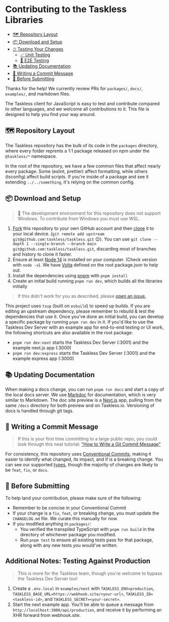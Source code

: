# Contributing to the Taskless Libraries

- [🗺 Repository Layout](#-repository-layout)
- [📦 Download and Setup](#-download-and-setup)
- [⏱ Testing Your Changes](#-testing-your-changes)
  - [✅ Unit Testing](#-unit-testing)
  - [🏁 E2E Testing](#-e2e-testing)
- [📚 Updating Documentation](#-updating-documentation)
- [📝 Writing a Commit Message](#-writing-a-commit-message)
- [🔎 Before Submitting](#-before-submitting)

Thanks for the help! We currently review PRs for `packages/`, `docs/`, `examples/`, and markdown files.

The Taskless client for JavaScript is easy to test and contribute compared to other languages, and we welcome all contributions to it. This file is designed to help you find your way around.

## 🗺 Repository Layout

The Taskless repository has the bulk of its code in the `packages` directory, where every folder reprents a 1:1 package released on npm under the `@taskless/*` namespace.

In the root of the repository, we have a few common files that affect nearly every package. Some (eslint, prettier) affect formatting, while others (tsconfig) affect build scripts. If you're inside of a package and see it extending `../../something`, it's relying on the common config.

## 📦 Download and Setup

> 💽 The development environment for this repository does not support Windows. To contribute from Windows you must use WSL.

1. [Fork](https://help.github.com/articles/fork-a-repo/) this repository to your own GitHub account and then [clone](https://help.github.com/articles/cloning-a-repository/) it to your local device. (`git remote add upstream git@github.com:taskless/taskless.git` 😉). You can use `git clone --depth 1 --single-branch --branch main git@github.com:taskless/taskless.git`, discarding most of branches and history to clone it faster.
2. Ensure at least [Node 14](https://nodejs.org/) is installed on your computer. (Check version with `node -v`). We have [Volta](https://volta.sh) defined on the root package.json to help out.
3. Install the dependencies using [pnpm](https://pnpm.io/) with `pnpm install`
4. Create an initial build running `pnpm run dev`, which builds all the libraries initially

> If this didn't work for you as described, please [open an issue.](https://github.com/taskless/taskless/issues/new/choose)

This project uses `tsup` (built on `esbuild`) to speed up builds. If you are editing an upstream dependency, please remember to rebuild & test the dependencies that use it. Once you've done an initial build, you can develop a specific package by running `pnpm run dev` in it. If you'd like to use the Taskless Dev Server with an example app for end-to-end testing or UI work, the following shortcuts are also available in the root package:

- `pnpm run dev:next` starts the Taskless Dev Server (:3001) and the example next.js app (:3000)
- `pnpm run dev:express` starts the Taskless Dev Server (:3001) and the example express app (:3000)

## 📚 Updating Documentation

When making a docs change, you can run `pnpm run docs` and start a copy of the local docs server. We use [Markdoc](https://markdoc.dev/) for documentation, which is very similar to Markdown. The doc site preview is a [Next.js](https://github.com/vercel/next.js) app, pulling from the same `/docs` directory for both preview and on Taskless.io. Versioning of docs is handled through git tags.

## 📝 Writing a Commit Message

> If this is your first time committing to a large public repo, you could look through this neat tutorial: ["How to Write a Git Commit Message"](https://chris.beams.io/posts/git-commit/)

For consistency, this repository uses [Conventional Commits](https://www.conventionalcommits.org/en/v1.0.0/), making it easier to identify what changed, its impact, and if is a breaking change. You can see our supported [types](./commitlint.config.js), though the majority of changes are likely to be `feat`, `fix`, or `docs`.

## 🔎 Before Submitting

To help land your contribution, please make sure of the following:

- Remember to be concise in your Conventional Commit
- If your change is a `fix`, `feat`, or breaking change, you must update the `CHANGELOG.md` file. We curate this manually for now.
- If you modified anything in `packages/`:
  - You verified the transpiled TypeScript with `pnpm run build` in the directory of whichever package you modified.
  - Run `pnpm test` to ensure all existing tests pass for that package, along with any new tests you would've written.

## Additional Notes: Testing Against Production

> This is more for the Taskless team, though you're welcome to bypass the Taskless Dev Server too!

1. Create a `.env.local` in `examples/next` with `TASKLESS_ENV=production`, `TASKLESS_BASE_URL=https://webhook.site/<your-url>`, `TASKLESS_ID=<taskless-id>`, and `TASKLESS_SECRET=<your-secret>`.
2. Start the next example app. You'll be able to queue a message from `http://localhost:3000/api/production`, and receive it by performing an XHR forward from webhook.site.
